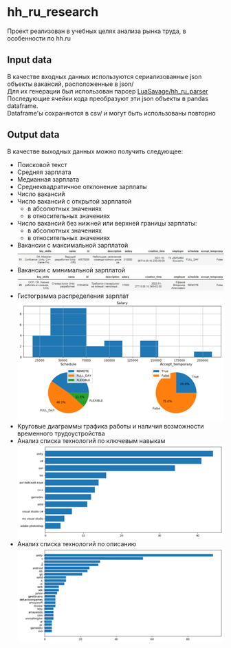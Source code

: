 # hh_ru_research
Проект реализован в учебных целях анализа рынка труда, в особенности по hh.ru

## Input data
В качестве входных данных используются сериализованные json объекты вакансий, расположенные в json/  
Для их генерации был использован парсер [LuaSavage/hh_ru_parser](https://github.com/LuaSavage/hh_ru_parser)  
Последующие ячейки кода преобразуют эти json объекты в pandas dataframe.  
Dataframe'ы сохраняются в csv/ и могут быть использованы повторно  

## Output data
В качестве выходных данных можно получить следующее:
* Поисковой текст
* Средняя зарплата
* Медианная зарплата
* Среднеквадратичное отклонение зарплаты
* Число вакансий
* Число вакансий с открытой зарплатой
    + в абсолютных значениях
    + в относительных значениях  
* Число вакансий без нижней или верхней границы зарплаты:
    + в абсолютных значениях
    + в относительных значениях      
* Вакансии с максимальной зарплатой  
![Vacancies with max salary](img/max_salary.jpg "Vacancies with max salary")
* Вакансии с минимальной зарплатой  
![Vacancies with min salary](img/min_salary.jpg "Vacancies with min salary")
* Гистограмма распределения зарплат  
![Salary histogram](img/salary_hist.png "Salary histogram")
* Круговые диаграммы графика работы и наличия возможности временного трудоустройства
* Анализ списка технологий по ключевым навыкам
![Key skills](img/key_skills.jpg "Key skills")
* Анализ списка технологий по описанию
![Key skills from description](img/description.jpg "Key skills from description")
